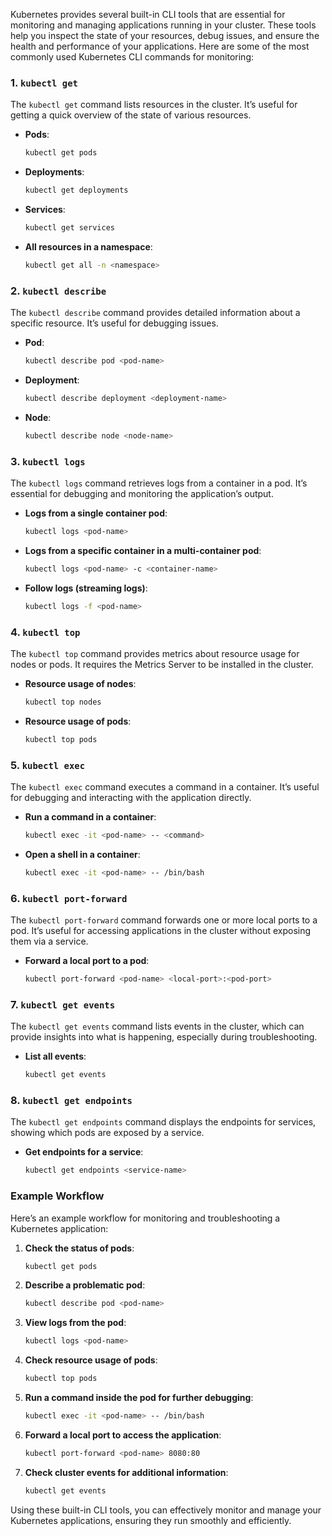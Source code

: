 Kubernetes provides several built-in CLI tools that are essential for monitoring and managing applications running in your cluster. These tools help you inspect the state of your resources, debug issues, and ensure the health and performance of your applications. Here are some of the most commonly used Kubernetes CLI commands for monitoring:

### 1. `kubectl get`

The `kubectl get` command lists resources in the cluster. It’s useful for getting a quick overview of the state of various resources.

- **Pods**:
  ```sh
  kubectl get pods
  ```

- **Deployments**:
  ```sh
  kubectl get deployments
  ```

- **Services**:
  ```sh
  kubectl get services
  ```

- **All resources in a namespace**:
  ```sh
  kubectl get all -n <namespace>
  ```

### 2. `kubectl describe`

The `kubectl describe` command provides detailed information about a specific resource. It’s useful for debugging issues.

- **Pod**:
  ```sh
  kubectl describe pod <pod-name>
  ```

- **Deployment**:
  ```sh
  kubectl describe deployment <deployment-name>
  ```

- **Node**:
  ```sh
  kubectl describe node <node-name>
  ```

### 3. `kubectl logs`

The `kubectl logs` command retrieves logs from a container in a pod. It’s essential for debugging and monitoring the application’s output.

- **Logs from a single container pod**:
  ```sh
  kubectl logs <pod-name>
  ```

- **Logs from a specific container in a multi-container pod**:
  ```sh
  kubectl logs <pod-name> -c <container-name>
  ```

- **Follow logs (streaming logs)**:
  ```sh
  kubectl logs -f <pod-name>
  ```

### 4. `kubectl top`

The `kubectl top` command provides metrics about resource usage for nodes or pods. It requires the Metrics Server to be installed in the cluster.

- **Resource usage of nodes**:
  ```sh
  kubectl top nodes
  ```

- **Resource usage of pods**:
  ```sh
  kubectl top pods
  ```

### 5. `kubectl exec`

The `kubectl exec` command executes a command in a container. It’s useful for debugging and interacting with the application directly.

- **Run a command in a container**:
  ```sh
  kubectl exec -it <pod-name> -- <command>
  ```

- **Open a shell in a container**:
  ```sh
  kubectl exec -it <pod-name> -- /bin/bash
  ```

### 6. `kubectl port-forward`

The `kubectl port-forward` command forwards one or more local ports to a pod. It’s useful for accessing applications in the cluster without exposing them via a service.

- **Forward a local port to a pod**:
  ```sh
  kubectl port-forward <pod-name> <local-port>:<pod-port>
  ```

### 7. `kubectl get events`

The `kubectl get events` command lists events in the cluster, which can provide insights into what is happening, especially during troubleshooting.

- **List all events**:
  ```sh
  kubectl get events
  ```

### 8. `kubectl get endpoints`

The `kubectl get endpoints` command displays the endpoints for services, showing which pods are exposed by a service.

- **Get endpoints for a service**:
  ```sh
  kubectl get endpoints <service-name>
  ```

### Example Workflow

Here’s an example workflow for monitoring and troubleshooting a Kubernetes application:

1. **Check the status of pods**:
   ```sh
   kubectl get pods
   ```

2. **Describe a problematic pod**:
   ```sh
   kubectl describe pod <pod-name>
   ```

3. **View logs from the pod**:
   ```sh
   kubectl logs <pod-name>
   ```

4. **Check resource usage of pods**:
   ```sh
   kubectl top pods
   ```

5. **Run a command inside the pod for further debugging**:
   ```sh
   kubectl exec -it <pod-name> -- /bin/bash
   ```

6. **Forward a local port to access the application**:
   ```sh
   kubectl port-forward <pod-name> 8080:80
   ```

7. **Check cluster events for additional information**:
   ```sh
   kubectl get events
   ```

Using these built-in CLI tools, you can effectively monitor and manage your Kubernetes applications, ensuring they run smoothly and efficiently.